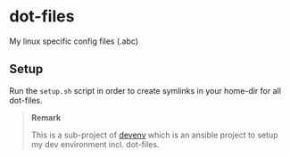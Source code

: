 # dot-files

My linux specific config files (.abc)

## Setup

Run the `setup.sh` script in order to create symlinks in your home-dir for all dot-files.

> **Remark**
>
> This is a sub-project of [devenv](https://gitlab.com/papanito/devenv.git) which is an ansible project to setup my dev environment incl. dot-files.
